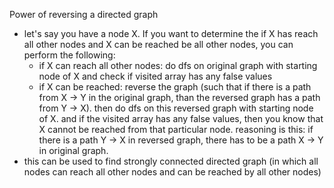 Power of reversing a directed graph
- let's say you have a node X. If you want to determine the if X has reach all other nodes and X can be reached be all other nodes, you can perform the following:
	- if X can reach all other nodes: do dfs on original graph with starting node of X and check if visited array has any false values
	- if X can be reached: reverse the graph (such that if there is a path from X -> Y in the original graph, than the reversed graph has a path from Y -> X). then do dfs on this reversed graph with starting node of X. and if the visited array has any false values, then you know that X cannot be reached from that particular node. reasoning is this: if there is a path Y -> X in reversed graph, there has to be a path X -> Y in original graph. 
- this can be used to find strongly connected directed graph (in which all nodes can reach all other nodes and can be reached by all other nodes)